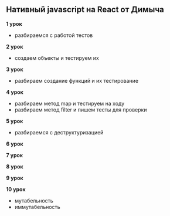 ## Нативный javascript на React от Димыча
**1 урок**
 - разбираемся с работой тестов

**2 урок**
 - создаем объекты и тестируем их

**3 урок**
 - разбираем создание функций и их тестирование

**4 урок**
 - разбираем метод map и тестируем на ходу
 - разбираем метод filter и пишем тесты для проверки

**5 урок**
 - разбираемся с деструктуризацией

**6 урок**

**7 урок**

**8 урок**

**9 урок**

**10 урок**
 - мутабельность
 - иммутабельность
